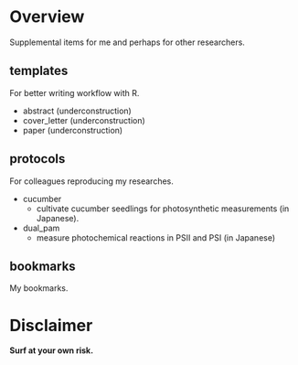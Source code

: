 <!-- README.md is generated from README.Rmd. Please edit that file -->
Overview
========

Supplemental items for me and perhaps for other researchers.

templates
---------

For better writing workflow with R.

-   abstract (underconstruction)
-   cover\_letter (underconstruction)
-   paper (underconstruction)

protocols
---------

For colleagues reproducing my researches.

-   cucumber
    -   cultivate cucumber seedlings for photosynthetic measurements (in Japanese).
-   dual\_pam
    -   measure photochemical reactions in PSII and PSI (in Japanese)

bookmarks
---------

My bookmarks.

Disclaimer
==========

**Surf at your own risk.**
